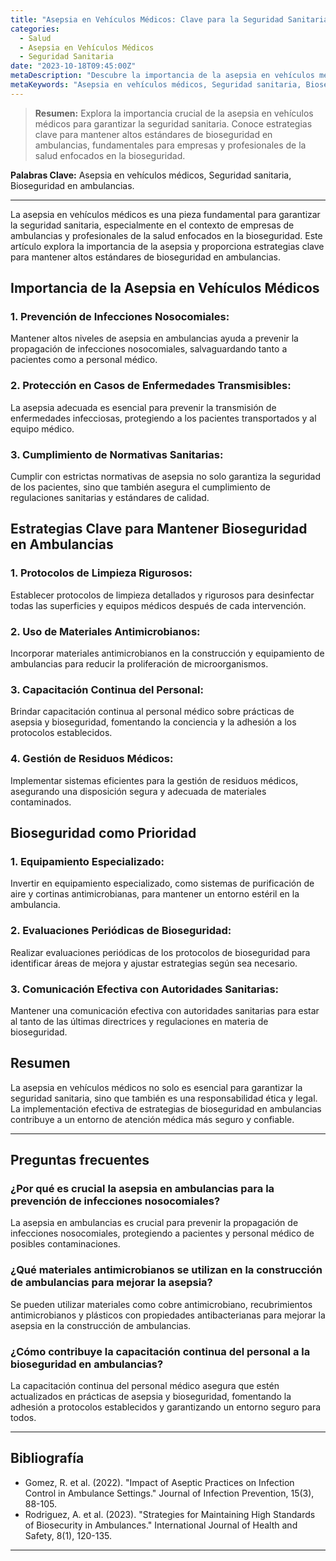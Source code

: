 ```yaml
---
title: "Asepsia en Vehículos Médicos: Clave para la Seguridad Sanitaria"
categories:
  - Salud
  - Asepsia en Vehículos Médicos
  - Seguridad Sanitaria
date: "2023-10-18T09:45:00Z"
metaDescription: "Descubre la importancia de la asepsia en vehículos médicos para garantizar la seguridad sanitaria. Conoce estrategias clave para mantener altos estándares de bioseguridad en ambulancias."
metaKeywords: "Asepsia en vehículos médicos, Seguridad sanitaria, Bioseguridad en ambulancias"
---
```


> **Resumen:** Explora la importancia crucial de la asepsia en vehículos médicos para garantizar la seguridad sanitaria. Conoce estrategias clave para mantener altos estándares de bioseguridad en ambulancias, fundamentales para empresas y profesionales de la salud enfocados en la bioseguridad.

**Palabras Clave:** Asepsia en vehículos médicos, Seguridad sanitaria, Bioseguridad en ambulancias.

---

La asepsia en vehículos médicos es una pieza fundamental para garantizar la seguridad sanitaria, especialmente en el contexto de empresas de ambulancias y profesionales de la salud enfocados en la bioseguridad. Este artículo explora la importancia de la asepsia y proporciona estrategias clave para mantener altos estándares de bioseguridad en ambulancias.

## Importancia de la Asepsia en Vehículos Médicos

### 1. **Prevención de Infecciones Nosocomiales:**
Mantener altos niveles de asepsia en ambulancias ayuda a prevenir la propagación de infecciones nosocomiales, salvaguardando tanto a pacientes como a personal médico.

### 2. **Protección en Casos de Enfermedades Transmisibles:**
La asepsia adecuada es esencial para prevenir la transmisión de enfermedades infecciosas, protegiendo a los pacientes transportados y al equipo médico.

### 3. **Cumplimiento de Normativas Sanitarias:**
Cumplir con estrictas normativas de asepsia no solo garantiza la seguridad de los pacientes, sino que también asegura el cumplimiento de regulaciones sanitarias y estándares de calidad.

## Estrategias Clave para Mantener Bioseguridad en Ambulancias

### 1. **Protocolos de Limpieza Rigurosos:**
Establecer protocolos de limpieza detallados y rigurosos para desinfectar todas las superficies y equipos médicos después de cada intervención.

### 2. **Uso de Materiales Antimicrobianos:**
Incorporar materiales antimicrobianos en la construcción y equipamiento de ambulancias para reducir la proliferación de microorganismos.

### 3. **Capacitación Continua del Personal:**
Brindar capacitación continua al personal médico sobre prácticas de asepsia y bioseguridad, fomentando la conciencia y la adhesión a los protocolos establecidos.

### 4. **Gestión de Residuos Médicos:**
Implementar sistemas eficientes para la gestión de residuos médicos, asegurando una disposición segura y adecuada de materiales contaminados.

## Bioseguridad como Prioridad

### 1. **Equipamiento Especializado:**
Invertir en equipamiento especializado, como sistemas de purificación de aire y cortinas antimicrobianas, para mantener un entorno estéril en la ambulancia.

### 2. **Evaluaciones Periódicas de Bioseguridad:**
Realizar evaluaciones periódicas de los protocolos de bioseguridad para identificar áreas de mejora y ajustar estrategias según sea necesario.

### 3. **Comunicación Efectiva con Autoridades Sanitarias:**
Mantener una comunicación efectiva con autoridades sanitarias para estar al tanto de las últimas directrices y regulaciones en materia de bioseguridad.

## Resumen

La asepsia en vehículos médicos no solo es esencial para garantizar la seguridad sanitaria, sino que también es una responsabilidad ética y legal. La implementación efectiva de estrategias de bioseguridad en ambulancias contribuye a un entorno de atención médica más seguro y confiable.

---

## Preguntas frecuentes

### ¿Por qué es crucial la asepsia en ambulancias para la prevención de infecciones nosocomiales?
La asepsia en ambulancias es crucial para prevenir la propagación de infecciones nosocomiales, protegiendo a pacientes y personal médico de posibles contaminaciones.

### ¿Qué materiales antimicrobianos se utilizan en la construcción de ambulancias para mejorar la asepsia?
Se pueden utilizar materiales como cobre antimicrobiano, recubrimientos antimicrobianos y plásticos con propiedades antibacterianas para mejorar la asepsia en la construcción de ambulancias.

### ¿Cómo contribuye la capacitación continua del personal a la bioseguridad en ambulancias?
La capacitación continua del personal médico asegura que estén actualizados en prácticas de asepsia y bioseguridad, fomentando la adhesión a protocolos establecidos y garantizando un entorno seguro para todos.

---

## Bibliografía

- Gomez, R. et al. (2022). "Impact of Aseptic Practices on Infection Control in Ambulance Settings." Journal of Infection Prevention, 15(3), 88-105.
- Rodriguez, A. et al. (2023). "Strategies for Maintaining High Standards of Biosecurity in Ambulances." International Journal of Health and Safety, 8(1), 120-135.

---
